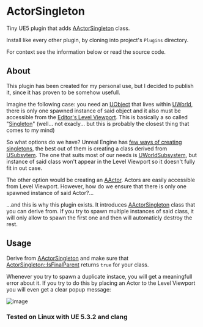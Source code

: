 # ActorSingleton

Tiny UE5 plugin that adds [AActorSingleton](https://github.com/sleeptightAnsiC/ActorSingleton/blob/main/Source/ActorSingleton/Public/ActorSingleton.h#L35) class.

Install like every other plugin, by cloning into project's `Plugins` directory.

For context see the information below or read the source code.

## About

This plugin has been created for my personal use, but I decided to publish it, since it has proven to be somehow usefull.

Imagine the following case: you need an [UObject](https://docs.unrealengine.com/5.3/en-US/API/Runtime/CoreUObject/UObject/UObject/) that lives within [UWorld](https://docs.unrealengine.com/5.3/en-US/API/Runtime/Engine/Engine/UWorld/), there is only one spawned instance of said object and it also must be accessible from the [Editor's Level Viewport](https://docs.unrealengine.com/5.3/en-US/editor-viewports-in-unreal-engine/). This is basically a so called "[Singleton](https://en.wikipedia.org/wiki/Singleton_pattern)" (well... not exacly... but this is probably the closest thing that comes to my mind)

So what options do we have? Unreal Engine has [few ways of creating singletons](https://benui.ca/unreal/subsystem-singleton/), the best out of them is creating a class derived from [USubsytem](https://docs.unrealengine.com/5.3/en-US/API/Runtime/Engine/Subsystems/USubsystem/). The one that suits most of our needs is [UWorldSubsystem](https://docs.unrealengine.com/5.3/en-US/API/Runtime/Engine/Subsystems/UWorldSubsystem/), but instance of said class won't appear in the Level Viewport so it doesn't fully fit in out case.

The other option would be creating an [AActor](https://docs.unrealengine.com/5.3/en-US/API/Runtime/Engine/GameFramework/AActor/). Actors are easily accessible from Level Viewport. However, how do we ensure that there is only one spawned instance of said Actor?...

...and this is why this plugin exists. It introduces [AActorSingleton](https://github.com/sleeptightAnsiC/ActorSingleton/blob/main/Source/ActorSingleton/Public/ActorSingleton.h#L35) class that you can derive from. If you try to spawn multiple instances of said class, it will only allow to spawn the first one and then will automaticly destroy the rest.

## Usage

Derive from [AActorSingleton](https://github.com/sleeptightAnsiC/ActorSingleton/blob/main/Source/ActorSingleton/Public/ActorSingleton.h#L35) and make sure that [ActorSingleton::IsFinalParent](https://github.com/sleeptightAnsiC/ActorSingleton/blob/main/Source/ActorSingleton/Public/ActorSingleton.h#L49) returns `true` for your class.

Whenever you try to spawn a duplicate instace, you will get a meaningfull error about it. If you try to do this by placing an Actor to the Level Viewport you will even get a clear popup message:

![image](https://github.com/sleeptightAnsiC/ActorSingleton/assets/91839286/ef8cd4f1-9a0d-47e3-9522-77eb1351e80e)

### Tested on Linux with UE 5.3.2 and clang
